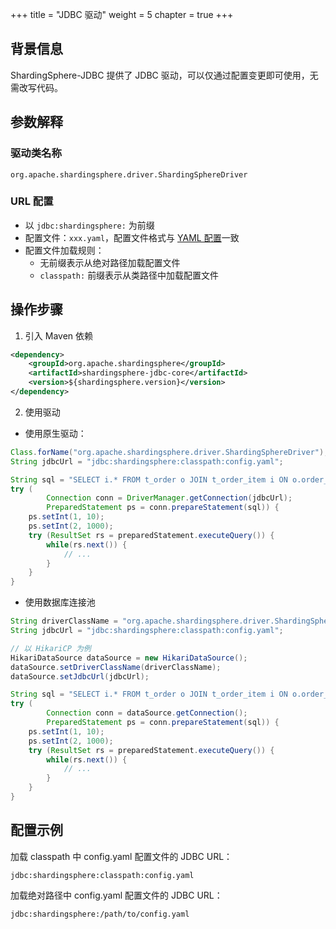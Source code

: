 +++
title = "JDBC 驱动"
weight = 5
chapter = true
+++

## 背景信息

ShardingSphere-JDBC 提供了 JDBC 驱动，可以仅通过配置变更即可使用，无需改写代码。

## 参数解释

### 驱动类名称

`org.apache.shardingsphere.driver.ShardingSphereDriver`

### URL 配置

- 以 `jdbc:shardingsphere:` 为前缀
- 配置文件：`xxx.yaml`，配置文件格式与 [YAML 配置](/cn/user-manual/shardingsphere-jdbc/yaml-config/)一致
- 配置文件加载规则：
  - 无前缀表示从绝对路径加载配置文件
  - `classpath:` 前缀表示从类路径中加载配置文件

## 操作步骤

1. 引入 Maven 依赖

```xml
<dependency>
    <groupId>org.apache.shardingsphere</groupId>
    <artifactId>shardingsphere-jdbc-core</artifactId>
    <version>${shardingsphere.version}</version>
</dependency>
```

2. 使用驱动

* 使用原生驱动：

```java
Class.forName("org.apache.shardingsphere.driver.ShardingSphereDriver");
String jdbcUrl = "jdbc:shardingsphere:classpath:config.yaml";

String sql = "SELECT i.* FROM t_order o JOIN t_order_item i ON o.order_id=i.order_id WHERE o.user_id=? AND o.order_id=?";
try (
        Connection conn = DriverManager.getConnection(jdbcUrl);
        PreparedStatement ps = conn.prepareStatement(sql)) {
    ps.setInt(1, 10);
    ps.setInt(2, 1000);
    try (ResultSet rs = preparedStatement.executeQuery()) {
        while(rs.next()) {
            // ...
        }
    }
}
```

* 使用数据库连接池

```java
String driverClassName = "org.apache.shardingsphere.driver.ShardingSphereDriver";
String jdbcUrl = "jdbc:shardingsphere:classpath:config.yaml";

// 以 HikariCP 为例 
HikariDataSource dataSource = new HikariDataSource();
dataSource.setDriverClassName(driverClassName);
dataSource.setJdbcUrl(jdbcUrl);

String sql = "SELECT i.* FROM t_order o JOIN t_order_item i ON o.order_id=i.order_id WHERE o.user_id=? AND o.order_id=?";
try (
        Connection conn = dataSource.getConnection();
        PreparedStatement ps = conn.prepareStatement(sql)) {
    ps.setInt(1, 10);
    ps.setInt(2, 1000);
    try (ResultSet rs = preparedStatement.executeQuery()) {
        while(rs.next()) {
            // ...
        }
    }
}
```

## 配置示例

加载 classpath 中 config.yaml 配置文件的 JDBC URL：
```
jdbc:shardingsphere:classpath:config.yaml
```

加载绝对路径中 config.yaml 配置文件的 JDBC URL：
```
jdbc:shardingsphere:/path/to/config.yaml
```
